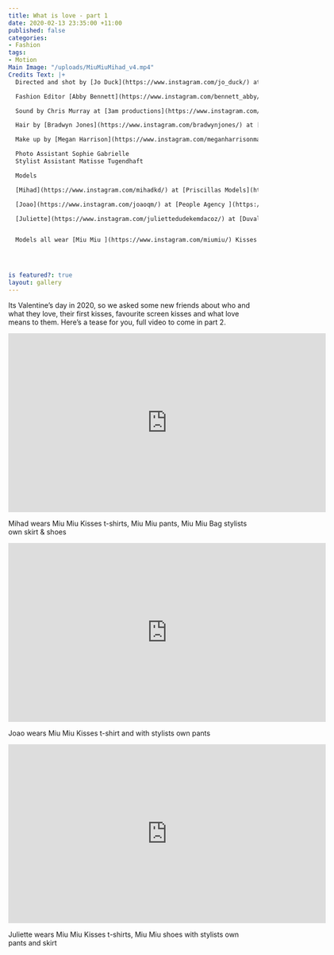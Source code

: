 ```yaml
---
title: What is love - part 1
date: 2020-02-13 23:35:00 +11:00
published: false
categories:
- Fashion
tags:
- Motion
Main Image: "/uploads/MiuMiuMihad_v4.mp4"
Credits Text: |+
  Directed and shot by [Jo Duck](https://www.instagram.com/jo_duck/) at [Art Box Black](https://www.instagram.com/artboxblack/)

  Fashion Editor [Abby Bennett](https://www.instagram.com/bennett_abby/)

  Sound by Chris Murray at [3am productions](https://www.instagram.com/_3amproductions/)

  Hair by [Bradwyn Jones](https://www.instagram.com/bradwynjones/) at [Union Management](https://www.instagram.com/union_management/) using [TIGI Professional ](https://www.instagram.com/tigi_anz/)

  Make up by [Megan Harrison](https://www.instagram.com/meganharrisonmakeup/) using [MAC Cosmetics](https://www.instagram.com/maccosmetics/)

  Photo Assistant Sophie Gabrielle
  Stylist Assistant Matisse Tugendhaft

  Models

  [Mihad](https://www.instagram.com/mihadkd/) at [Priscillas Models](https://www.instagram.com/priscillasmodels/)

  [Joao](https://www.instagram.com/joaoqm/) at [People Agency ](https://www.instagram.com/people.agency/)

  [Juliette](https://www.instagram.com/juliettedudekemdacoz/) at [Duval Agency ](https://www.instagram.com/duval.agency/)


  Models all wear [Miu Miu ](https://www.instagram.com/miumiu/) Kisses T-shirts - a capsule collection of T-shirts printed with film stills of some of cinema history’s most celebrated embraces, on sale now




is featured?: true
layout: gallery
---
```


Its Valentine’s day in 2020, so we asked some new friends about who and what they love, their first kisses, favourite screen kisses and what love means to them. Here’s a tease for you, full video to come in part 2.

<iframe src="https://player.vimeo.com/video/391360387" width="640" height="360" frameborder="0" allow="autoplay; fullscreen" allowfullscreen></iframe>  

Mihad wears Miu Miu Kisses t-shirts, Miu Miu pants, Miu Miu Bag stylists own skirt & shoes

<iframe src="https://player.vimeo.com/video/391364738" width="640" height="360" frameborder="0" allow="autoplay; fullscreen" allowfullscreen></iframe>  

Joao wears Miu Miu Kisses t-shirt and with stylists own pants

<iframe src="https://player.vimeo.com/video/391361471" width="640" height="360" frameborder="0" allow="autoplay; fullscreen" allowfullscreen></iframe>  


Juliette wears Miu Miu Kisses t-shirts, Miu Miu shoes with stylists own pants and skirt



